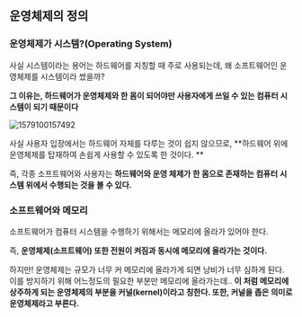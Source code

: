 ## 운영체제의 정의

### 운영체제가 시스템?(Operating System)

사실 시스템이라는 용어는 하드웨어를 지칭할 때 주로 사용되는데, 왜 소프트웨어인 운영체제를 시스템이라 썼을까?

**그 이유는, 하드웨어가 운영체제와 한 몸이 되어야만 사용자에게 쓰일 수 있는 컴퓨터 시스템이 되기 때문이다**

![1579100157492](C:\Users\user\AppData\Roaming\Typora\typora-user-images\1579100157492.png)

사실 사용자 입장에서는 하드웨어 자체를 다루는 것이 쉽지 않으므로, **하드웨어 위에 운영체제를 탑재하여 손쉽게 사용할 수 있도록 한 것이다. ** 

즉, 각종 소프트웨어와 사용자는 **하드웨어와 운영 체제가 한 몸으로 존재하는 컴퓨터 시스템 위에서 수행되는 것을 볼 수 있다.**



### 소프트웨어와 메모리

소프트웨어가 컴퓨터 시스템을 수행하기 위해서는 메모리에 올라가 있어야 한다.

즉, **운영체제(소프트웨어) 또한 전원이 켜짐과 동시에 메모리에 올라가는 것이다.**

하지만! 운영체제는 규모가 너무 커 메모리에 올라가게 되면 낭비가 너무 심하게 된다. 이를 방지하기 위해 어느정도의 필요한 부분만 메모리에 올라가는데.. **이 처럼 메모리에 상주하게 되는 운영체제의 부분을 커널(kernel)이라고 칭한다. 또한, 커널을 좁은 의미로 운영체제라고 부른다.**






